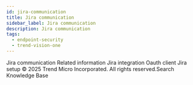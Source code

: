 ```yaml
---
id: jira-communication
title: Jira communication
sidebar_label: Jira communication
description: Jira communication
tags:
  - endpoint-security
  - trend-vision-one
---
```


 Jira communication Related information Jira integration Oauth client Jira setup © 2025 Trend Micro Incorporated. All rights reserved.Search Knowledge Base